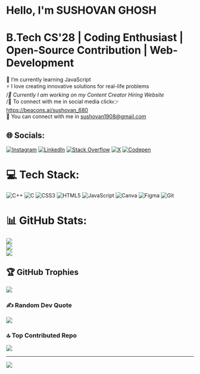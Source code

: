 # Hello, I'm SUSHOVAN GHOSH
# B.Tech CS'28 | Coding Enthusiast | Open-Source Contribution | Web-Development

🌱 I’m currently learning JavaScript<br>⚡ I love creating innovative solutions for real-life problems<br> /*🔭 Currently I am working on my Content Creator Hiring Website<br>*/🤝 To connect with me in social media click👉 https://beacons.ai/sushovan_680<br>💬 You can connect with me in sushovan1908@gmail.com


## 🌐 Socials:
[![Instagram](https://img.shields.io/badge/Instagram-%23E4405F.svg?logo=Instagram&logoColor=white)](https://instagram.com/miraculous65_sg) [![LinkedIn](https://img.shields.io/badge/LinkedIn-%230077B5.svg?logo=linkedin&logoColor=white)](https://linkedin.com/in/sushovan-ghosh) [![Stack Overflow](https://img.shields.io/badge/-Stackoverflow-FE7A16?logo=stack-overflow&logoColor=white)](https://stackoverflow.com/users/sushovan-ghosh-1079) [![X](https://img.shields.io/badge/X-black.svg?logo=X&logoColor=white)](https://x.com/sushovan680) [![Codepen](https://img.shields.io/badge/Codepen-000000?style=for-the-badge&logo=codepen&logoColor=white)](https://codepen.io/SUSHOVAN-GHOSH_1079) 

# 💻 Tech Stack:
![C++](https://img.shields.io/badge/c++-%2300599C.svg?style=for-the-badge&logo=c%2B%2B&logoColor=white) ![C](https://img.shields.io/badge/c-%2300599C.svg?style=for-the-badge&logo=c&logoColor=white) ![CSS3](https://img.shields.io/badge/css3-%231572B6.svg?style=for-the-badge&logo=css3&logoColor=white) ![HTML5](https://img.shields.io/badge/html5-%23E34F26.svg?style=for-the-badge&logo=html5&logoColor=white) ![JavaScript](https://img.shields.io/badge/javascript-%23323330.svg?style=for-the-badge&logo=javascript&logoColor=%23F7DF1E) ![Canva](https://img.shields.io/badge/Canva-%2300C4CC.svg?style=for-the-badge&logo=Canva&logoColor=white) ![Figma](https://img.shields.io/badge/figma-%23F24E1E.svg?style=for-the-badge&logo=figma&logoColor=white) ![Git](https://img.shields.io/badge/git-%23F05033.svg?style=for-the-badge&logo=git&logoColor=white)
# 📊 GitHub Stats:
![](https://github-readme-stats.vercel.app/api?username=MIRACULOUS65&theme=ambient_gradient&hide_border=false&include_all_commits=false&count_private=true)<br/>
![](https://github-readme-streak-stats.herokuapp.com/?user=MIRACULOUS65&theme=ambient_gradient&hide_border=false)<br/>
![](https://github-readme-stats.vercel.app/api/top-langs/?username=MIRACULOUS65&theme=ambient_gradient&hide_border=false&include_all_commits=false&count_private=true&layout=compact)

## 🏆 GitHub Trophies
![](https://github-profile-trophy.vercel.app/?username=MIRACULOUS65&theme=ambient_gradient&no-frame=false&no-bg=false&margin-w=4)

### ✍ Random Dev Quote
![](https://quotes-github-readme.vercel.app/api?type=horizontal&theme=radical)

### 🔝 Top Contributed Repo
![](https://github-contributor-stats.vercel.app/api?username=MIRACULOUS65&limit=5&theme=ambient_gradient&combine_all_yearly_contributions=true)

---
[![](https://visitcount.itsvg.in/api?id=MIRACULOUS65&icon=5&color=9)](https://visitcount.itsvg.in)

<!-- Proudly created with GPRM ( https://gprm.itsvg.in ) -->
